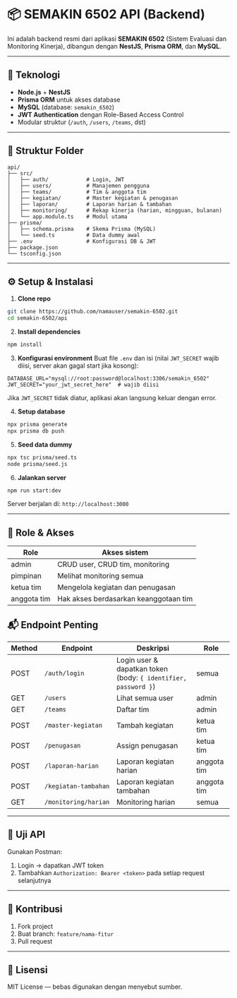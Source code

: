 # 📦 SEMAKIN 6502 API (Backend)

Ini adalah backend resmi dari aplikasi **SEMAKIN 6502** (Sistem Evaluasi dan Monitoring Kinerja), dibangun dengan **NestJS**, **Prisma ORM**, dan **MySQL**.

---

## 🚀 Teknologi

- **Node.js** + **NestJS**
- **Prisma ORM** untuk akses database
- **MySQL** (database: `semakin_6502`)
- **JWT Authentication** dengan Role-Based Access Control
- Modular struktur (`/auth`, `/users`, `/teams`, dst)

---

## 📁 Struktur Folder

```
api/
├── src/
│   ├── auth/            # Login, JWT
│   ├── users/           # Manajemen pengguna
│   ├── teams/           # Tim & anggota tim
│   ├── kegiatan/        # Master kegiatan & penugasan
│   ├── laporan/         # Laporan harian & tambahan
│   ├── monitoring/      # Rekap kinerja (harian, mingguan, bulanan)
│   └── app.module.ts    # Modul utama
├── prisma/
│   ├── schema.prisma    # Skema Prisma (MySQL)
│   └── seed.ts          # Data dummy awal
├── .env                 # Konfigurasi DB & JWT
├── package.json
└── tsconfig.json
```

---

## ⚙️ Setup & Instalasi

1. **Clone repo**
```bash
git clone https://github.com/namauser/semakin-6502.git
cd semakin-6502/api
```

2. **Install dependencies**
```bash
npm install
```

3. **Konfigurasi environment**
Buat file `.env` dan isi (nilai `JWT_SECRET` wajib diisi, server akan gagal start jika kosong):
```
DATABASE_URL="mysql://root:password@localhost:3306/semakin_6502"
JWT_SECRET="your_jwt_secret_here"  # wajib diisi
```
Jika `JWT_SECRET` tidak diatur, aplikasi akan langsung keluar dengan error.

4. **Setup database**
```bash
npx prisma generate
npx prisma db push
```

5. **Seed data dummy**
```bash
npx tsc prisma/seed.ts
node prisma/seed.js
```

6. **Jalankan server**
```bash
npm run start:dev
```

Server berjalan di: `http://localhost:3000`

---

## 🔐 Role & Akses

| Role       | Akses sistem |
|------------|------------------------------------------------|
| admin      | CRUD user, CRUD tim, monitoring |
| pimpinan   | Melihat monitoring semua |
| ketua tim  | Mengelola kegiatan dan penugasan |
| anggota tim| Hak akses berdasarkan keanggotaan tim |

## 📬 Endpoint Penting

| Method | Endpoint                   | Deskripsi                    | Role     |
|--------|----------------------------|------------------------------|----------|
| POST   | `/auth/login`              | Login user & dapatkan token (body: `{ identifier, password }`) | semua    |
| GET    | `/users`                   | Lihat semua user             | admin    |
| GET    | `/teams`                   | Daftar tim                   | admin    |
| POST   | `/master-kegiatan`         | Tambah kegiatan              | ketua tim    |
| POST   | `/penugasan`               | Assign penugasan             | ketua tim    |
| POST   | `/laporan-harian`          | Laporan kegiatan harian      | anggota tim |
| POST   | `/kegiatan-tambahan`       | Laporan kegiatan tambahan    | anggota tim |
| GET    | `/monitoring/harian`       | Monitoring harian            | semua    |

---

## 🧪 Uji API

Gunakan Postman:
1. Login → dapatkan JWT token
2. Tambahkan `Authorization: Bearer <token>` pada setiap request selanjutnya

---

## 👥 Kontribusi

1. Fork project
2. Buat branch: `feature/nama-fitur`
3. Pull request

---

## 📄 Lisensi

MIT License — bebas digunakan dengan menyebut sumber.